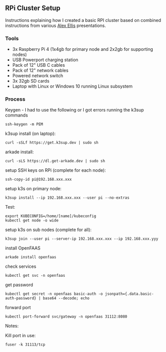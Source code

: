 ## RPi Cluster Setup

Instructions explaining how I created a basic RPI cluster based on combined instructions from various [Alex Ellis](https://www.alexellis.io/) presentations.

### Tools
- 3x Raspberry Pi 4 (1x4gb for primary node and 2x2gb for supporting nodes)
- USB Powerport charging station
- Pack of 12" USB C cables
- Pack of 12" network cables
- Powered network switch
- 3x 32gb SD cards
- Laptop with Linux or Windows 10 running Linux subsystem

### Process

Keygen - I had to use the following or I got errors running the k3sup commands

    ssh-keygen -m PEM

k3sup install (on laptop):
    
    curl -sSLf https://get.k3sup.dev | sudo sh

arkade install:

    curl -sLS https://dl.get-arkade.dev | sudo sh

setup SSH keys on RPi (complete for each node):

    ssh-copy-id pi@192.168.xxx.xxx

setup k3s on primary node:

    k3sup install --ip 192.168.xxx.xxx --user pi --no-extras

Test:

    export KUBECONFIG=/home/[name]/kubeconfig
    kubectl get node -o wide

setup k3s on sub nodes (complete for all):

    k3sup join --user pi --server-ip 192.168.xxx.xxx --ip 192.168.xxx.yyy

install OpenFAAS

    arkade install openfaas

check services

    kubectl get svc -n openfaas

get password

    kubectl get secret -n openfaas basic-auth -o jsonpath={.data.basic-auth-password} | base64 --decode; echo

forward port

    kubectl port-forward svc/gateway -n openfaas 31112:8080






Notes:

Kill port in use:

    fuser -k 31113/tcp